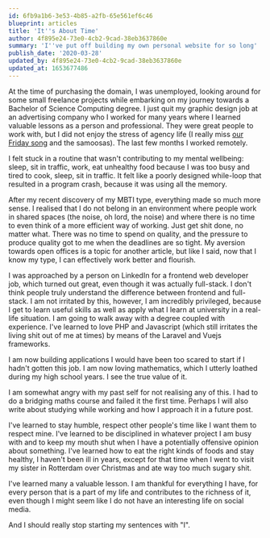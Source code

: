 ```yaml
---
id: 6fb9a1b6-3e53-4b85-a2fb-65e561ef6c46
blueprint: articles
title: 'It''s About Time'
author: 4f895e24-73e0-4cb2-9cad-38eb3637860e
summary: 'I''ve put off building my own personal website for so long'
publish_date: '2020-03-28'
updated_by: 4f895e24-73e0-4cb2-9cad-38eb3637860e
updated_at: 1653677486
---
```

At the time of purchasing the domain, I was unemployed, looking around for some small freelance projects while embarking on my journey towards a Bachelor of Science Computing degree. I just quit my graphic design job at an advertising company who I worked for many years where I learned valuable lessons as a person and professional. They were great people to work with, but I did not enjoy the stress of agency life (I really miss [our Friday song](https://www.youtube.com/watch?v=BKdspWe-KdQ) and the samoosas). The last few months I worked remotely.

I felt stuck in a routine that wasn't contributing to my mental wellbeing: sleep, sit in traffic, work, eat unhealthy food because I was too busy and tired to cook, sleep, sit in traffic. It felt like a poorly designed while-loop that resulted in a program crash, because it was using all the memory.

After my recent discovery of my MBTI type, everything made so much more sense. I realised that I do not belong in an environment where people work in shared spaces (the noise, oh lord, the noise) and where there is no time to even think of a more efficient way of working. Just get shit done, no matter what. There was no time to spend on quality, and the pressure to produce quality got to me when the deadlines are so tight. My aversion towards open offices is a topic for another article, but like I said, now that I know my type, I can effectively work better and flourish.

I was approached by a person on LinkedIn for a frontend web developer job, which turned out great, even though it was actually full-stack. I don't think people truly understand the difference between frontend and full-stack. I am not irritated by this, however, I am incredibly privileged, because I get to learn useful skills as well as apply what I learn at university in a real-life situation. I am going to walk away with a degree coupled with experience. I've learned to love PHP and Javascript (which still irritates the living shit out of me at times) by means of the Laravel and Vuejs frameworks. 

I am now building applications I would have been too scared to start if I hadn't gotten this job. I am now loving mathematics, which I utterly loathed during my high school years. I see the true value of it. 

I am somewhat angry with my past self for not realising any of this. I had to do a bridging maths course and failed it the first time. Perhaps I will also write about studying while working and how I approach it in a future post.

I've learned to stay humble, respect other people's time like I want them to respect mine. I've learned to be disciplined in whatever project I am busy with and to keep my mouth shut when I have a potentially offensive opinion about something. I've learned how to eat the right kinds of foods and stay healthy, I haven't been ill in years, except for that time when I went to visit my sister in Rotterdam over Christmas and ate way too much sugary shit.

I've learned many a valuable lesson. I am thankful for everything I have, for every person that is a part of my life and contributes to the richness of it, even though I might seem like I do not have an interesting life on social media.

And I should really stop starting my sentences with "I".